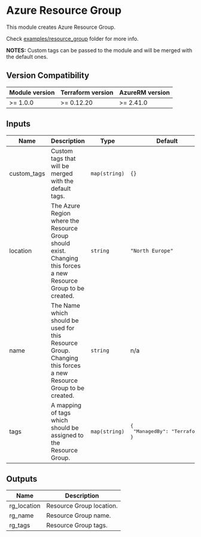 # Azure Resource Group

This module creates Azure Resource Group.

Check [examples/resource_group](../../examples/resource_group/main.tf) folder for more info.

**NOTES:** Custom tags can be passed to the module and will be merged with the default ones.

## Version Compatibility

| Module version | Terraform version | AzureRM version |
| -------------- | ----------------- | --------------- |
| \>= 1.0.0 | \>= 0.12.20 | \>= 2.41.0 |

## Inputs

| Name | Description | Type | Default | Required |
|------|-------------|------|---------|:--------:|
| custom\_tags | Custom tags that will be merged with the default tags. | `map(string)` | `{}` | no |
| location | The Azure Region where the Resource Group should exist.<br>Changing this forces a new Resource Group to be created. | `string` | `"North Europe"` | no |
| name | The Name which should be used for this Resource Group.<br>Changing this forces a new Resource Group to be created. | `string` | n/a | yes |
| tags | A mapping of tags which should be assigned to the Resource Group. | `map(string)` | <pre>{<br>  "ManagedBy": "Terraform"<br>}</pre> | no |

## Outputs

| Name | Description |
|------|-------------|
| rg\_location | Resource Group location. |
| rg\_name | Resource Group name. |
| rg\_tags | Resource Group tags. |
